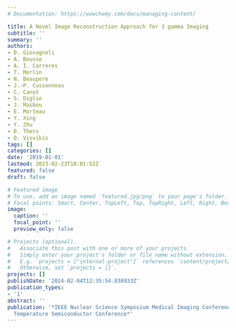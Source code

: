 ```yaml
---
# Documentation: https://wowchemy.com/docs/managing-content/

title: A Novel Image Reconstruction Approach for 3 gamma Imaging
subtitle: ''
summary: ''
authors:
- D. Giovagnoli
- A. Bousse
- A. I. Carreres
- T. Merlin
- N. Beaupere
- J.-P. Cussonneau
- C. Canot
- S. Diglio
- J. Masbou
- E. Morteau
- Y. Xing
- Y. Zhu
- D. Thers
- D. Visvikis
tags: []
categories: []
date: '2019-01-01'
lastmod: 2023-02-23T18:01:52Z
featured: false
draft: false

# Featured image
# To use, add an image named `featured.jpg/png` to your page's folder.
# Focal points: Smart, Center, TopLeft, Top, TopRight, Left, Right, BottomLeft, Bottom, BottomRight.
image:
  caption: ''
  focal_point: ''
  preview_only: false

# Projects (optional).
#   Associate this post with one or more of your projects.
#   Simply enter your project's folder or file name without extension.
#   E.g. `projects = ["internal-project"]` references `content/project/deep-learning/index.md`.
#   Otherwise, set `projects = []`.
projects: []
publishDate: '2024-02-04T12:35:54.838933Z'
publication_types:
- '1'
abstract: ''
publication: '*IEEE Nuclear Science Symposium Medical Imaging Conference and Room
  Temperature Semiconductor Conference*'
---
```

